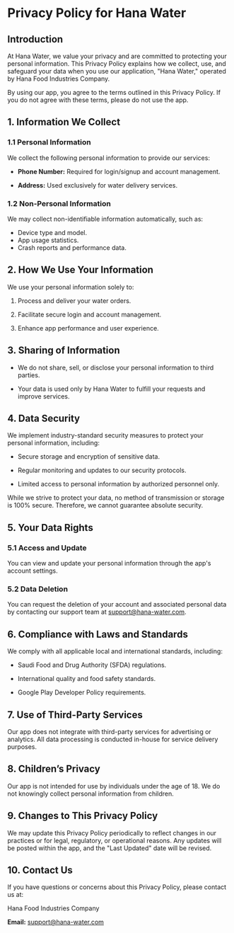 # Privacy Policy for Hana Water

## Introduction

At Hana Water, we value your privacy and are committed to protecting your personal information. This Privacy Policy explains how we collect, use, and safeguard your data when you use our application, "Hana Water," operated by Hana Food Industries Company.

By using our app, you agree to the terms outlined in this Privacy Policy. If you do not agree with these terms, please do not use the app.

## 1. Information We Collect
### 1.1 Personal Information
We collect the following personal information to provide our services:

* **Phone Number:** Required for login/signup and account management.

* **Address:** Used exclusively for water delivery services.

### 1.2 Non-Personal Information
We may collect non-identifiable information automatically, such as:

* Device type and model.
* App usage statistics.
* Crash reports and performance data.

## 2. How We Use Your Information
We use your personal information solely to:

1. Process and deliver your water orders.

2. Facilitate secure login and account management.

3. Enhance app performance and user experience.

## 3. Sharing of Information

* We do not share, sell, or disclose your personal information to third parties.

* Your data is used only by Hana Water to fulfill your requests and improve services.

## 4. Data Security
We implement industry-standard security measures to protect your personal information, including:

* Secure storage and encryption of sensitive data.

* Regular monitoring and updates to our security protocols.

* Limited access to personal information by authorized personnel only.

While we strive to protect your data, no method of transmission or storage is 100% secure. Therefore, we cannot guarantee absolute security.

## 5. Your Data Rights

### 5.1 Access and Update
You can view and update your personal information through the app's account settings.

### 5.2 Data Deletion

You can request the deletion of your account and associated personal data by contacting our support team at support@hana-water.com.

## 6. Compliance with Laws and Standards
We comply with all applicable local and international standards, including:

* Saudi Food and Drug Authority (SFDA) regulations.

* International quality and food safety standards.

* Google Play Developer Policy requirements.

## 7. Use of Third-Party Services
Our app does not integrate with third-party services for advertising or analytics. All data processing is conducted in-house for service delivery purposes.

## 8. Children’s Privacy

Our app is not intended for use by individuals under the age of 18. We do not knowingly collect personal information from children.

## 9. Changes to This Privacy Policy

We may update this Privacy Policy periodically to reflect changes in our practices or for legal, regulatory, or operational reasons. Any updates will be posted within the app, and the "Last Updated" date will be revised.

## 10. Contact Us

If you have questions or concerns about this Privacy Policy, please contact us at:

Hana Food Industries Company

**Email:** support@hana-water.com



